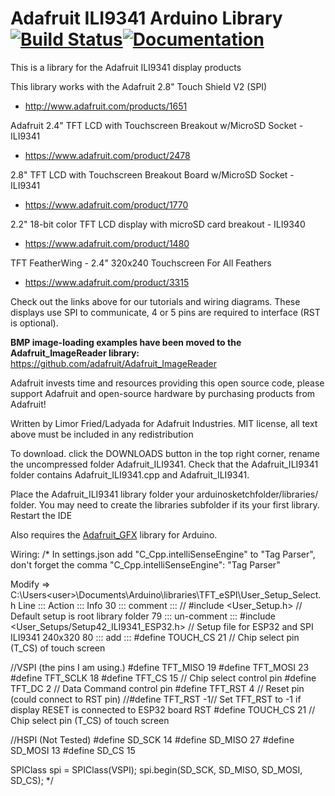 # Adafruit ILI9341 Arduino Library [![Build Status](https://github.com/adafruit/Adafruit_ILI9341/workflows/Arduino%20Library%20CI/badge.svg)](https://github.com/adafruit/Adafruit_ILI9341/actions)[![Documentation](https://github.com/adafruit/ci-arduino/blob/master/assets/doxygen_badge.svg)](http://adafruit.github.io/Adafruit_ILI9341/html/index.html)

This is a library for the Adafruit ILI9341 display products

This library works with the Adafruit 2.8" Touch Shield V2 (SPI)
  * http://www.adafruit.com/products/1651

Adafruit 2.4" TFT LCD with Touchscreen Breakout w/MicroSD Socket - ILI9341
  * https://www.adafruit.com/product/2478

2.8" TFT LCD with Touchscreen Breakout Board w/MicroSD Socket - ILI9341
  * https://www.adafruit.com/product/1770

2.2" 18-bit color TFT LCD display with microSD card breakout - ILI9340
  * https://www.adafruit.com/product/1480

TFT FeatherWing - 2.4" 320x240 Touchscreen For All Feathers 
  * https://www.adafruit.com/product/3315

Check out the links above for our tutorials and wiring diagrams.
These displays use SPI to communicate, 4 or 5 pins are required
to interface (RST is optional).

**BMP image-loading examples have been moved to the Adafruit_ImageReader library:**
https://github.com/adafruit/Adafruit_ImageReader

Adafruit invests time and resources providing this open source code,
please support Adafruit and open-source hardware by purchasing
products from Adafruit!

Written by Limor Fried/Ladyada for Adafruit Industries.
MIT license, all text above must be included in any redistribution

To download. click the DOWNLOADS button in the top right corner, rename the uncompressed folder Adafruit_ILI9341. Check that the Adafruit_ILI9341 folder contains Adafruit_ILI9341.cpp and Adafruit_ILI9341.

Place the Adafruit_ILI9341 library folder your arduinosketchfolder/libraries/ folder. You may need to create the libraries subfolder if its your first library. Restart the IDE

Also requires the [Adafruit_GFX](https://github.com/adafruit/Adafruit-GFX-Library) library for Arduino.

Wiring:
/*
In settings.json add "C_Cpp.intelliSenseEngine" to "Tag Parser", don't forget the comma
 "C_Cpp.intelliSenseEngine": "Tag Parser"

Modify => C:\Users\<user>\Documents\Arduino\libraries\TFT_eSPI\User_Setup_Select.h
Line ::: Action     ::: Info
  30 ::: comment    ::: // #include <User_Setup.h>           // Default setup is root library folder
  79 ::: un-comment ::: #include <User_Setups/Setup42_ILI9341_ESP32.h>           // Setup file for ESP32 and SPI ILI9341 240x320
  80 ::: add        ::: #define TOUCH_CS 21     // Chip select pin (T_CS) of touch screen

//VSPI (the pins I am using.)
#define TFT_MISO 19
#define TFT_MOSI 23
#define TFT_SCLK 18
#define TFT_CS   15  // Chip select control pin
#define TFT_DC    2  // Data Command control pin
#define TFT_RST   4  // Reset pin (could connect to RST pin)
//#define TFT_RST  -1// Set TFT_RST to -1 if display RESET is connected to ESP32 board RST
#define TOUCH_CS 21     // Chip select pin (T_CS) of touch screen

//HSPI (Not Tested)
#define SD_SCK  14
#define SD_MISO  27
#define SD_MOSI  13
#define SD_CS  15

SPIClass spi = SPIClass(VSPI);
spi.begin(SD_SCK, SD_MISO, SD_MOSI, SD_CS);
*/

